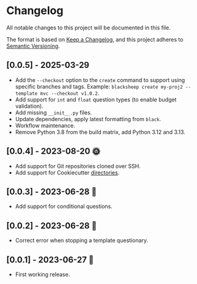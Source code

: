 # Changelog

All notable changes to this project will be documented in this file.

The format is based on [Keep a Changelog](https://keepachangelog.com/en/1.0.0/),
and this project adheres to [Semantic Versioning](https://semver.org/spec/v2.0.0.html).

## [0.0.5] - 2025-03-29

- Add the `--checkout` option to the `create` command to support using specific
  branches and tags. Example:
  `blacksheep create my-proj2 --template mvc --checkout v1.0.2`.
- Add support for `int` and `float` question types (to enable budget
  validation).
- Add missing `__init__.py` files.
- Update dependencies, apply latest formatting from `black`.
- Workflow maintenance.
- Remove Python 3.8 from the build matrix, add Python 3.12 and 3.13.

## [0.0.4] - 2023-08-20 :sun_with_face:

- Add support for Git repositories cloned over SSH.
- Add support for Cookiecutter [directories](https://cookiecutter.readthedocs.io/en/stable/cli_options.html#cmdoption-cookiecutter-directory).

## [0.0.3] - 2023-06-28 :wrench:

- Add support for conditional questions.

## [0.0.2] - 2023-06-28 :hammer:

- Correct error when stopping a template questionary.

## [0.0.1] - 2023-06-27 :gem:

- First working release.

